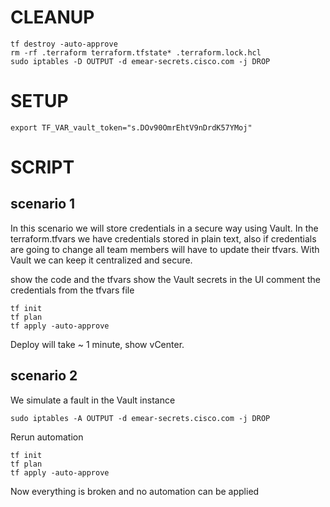 # CLEANUP 
```
tf destroy -auto-approve
rm -rf .terraform terraform.tfstate* .terraform.lock.hcl
sudo iptables -D OUTPUT -d emear-secrets.cisco.com -j DROP
```

# SETUP 
```
export TF_VAR_vault_token="s.DOv90OmrEhtV9nDrdK57YMoj"
```

# SCRIPT 
## scenario 1 
In this scenario we will store credentials in a secure way using Vault.
In the terraform.tfvars we have credentials stored in plain text, also if credentials are going to change all team members will have to update their tfvars. With Vault we can keep it centralized and secure.

show the code and the tfvars
show the Vault secrets in the UI
comment the credentials from the tfvars file

```
tf init
tf plan
tf apply -auto-approve
```
Deploy will take ~ 1 minute, show vCenter.

## scenario 2
We simulate a fault in the Vault instance
```
sudo iptables -A OUTPUT -d emear-secrets.cisco.com -j DROP
```

Rerun automation
```
tf init
tf plan
tf apply -auto-approve
```

Now everything is broken and no automation can be applied
